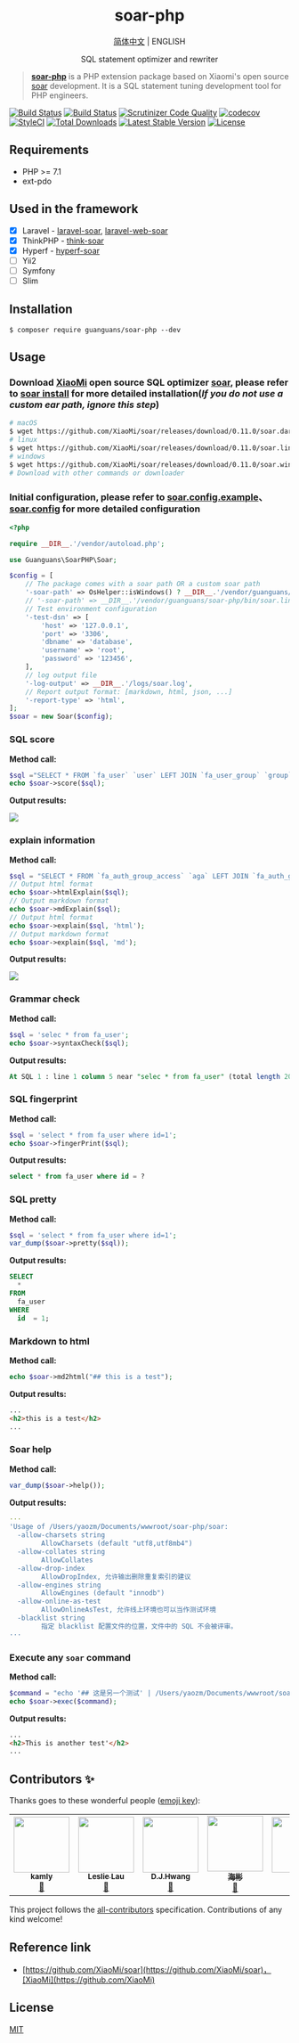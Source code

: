 <h1 align="center">soar-php</h1>

<p align="center">
    <a href="README.md">简体中文</a> |
    <a>ENGLISH</a>
</p>

<p align="center">SQL statement optimizer and rewriter</p>

> **[soar-php](https://github.com/guanguans/soar-php)** is a PHP extension package based on Xiaomi's open source [soar](https://github.com/XiaoMi/soar) development. It is a SQL statement tuning development tool for PHP engineers.

[![Build Status](https://travis-ci.org/guanguans/soar-php.svg?branch=master)](https://travis-ci.org/guanguans/soar-php)
[![Build Status](https://scrutinizer-ci.com/g/guanguans/soar-php/badges/build.png?b=master)](https://scrutinizer-ci.com/g/guanguans/soar-php/build-status/master)
[![Scrutinizer Code Quality](https://scrutinizer-ci.com/g/guanguans/soar-php/badges/quality-score.png?b=master)](https://scrutinizer-ci.com/g/guanguans/soar-php/?branch=master)
[![codecov](https://codecov.io/gh/guanguans/soar-php/branch/master/graph/badge.svg)](https://codecov.io/gh/guanguans/soar-php)
[![StyleCI](https://github.styleci.io/repos/178793017/shield?branch=master)](https://github.styleci.io/repos/178793017)
[![Total Downloads](https://poser.pugx.org/guanguans/soar-php/downloads)](https://packagist.org/packages/guanguans/soar-php)
[![Latest Stable Version](https://poser.pugx.org/guanguans/soar-php/v/stable)](https://packagist.org/packages/guanguans/soar-php)
[![License](https://poser.pugx.org/guanguans/soar-php/license)](https://packagist.org/packages/guanguans/soar-php)

## Requirements

* PHP >= 7.1
* ext-pdo

## Used in the framework

- [x] Laravel - [laravel-soar](https://github.com/guanguans/laravel-soar), [laravel-web-soar](https://github.com/huangdijia/laravel-web-soar)
- [x] ThinkPHP - [think-soar](https://github.com/guanguans/think-soar)
- [x] Hyperf - [hyperf-soar](https://github.com/wilbur-oo/hyperf-soar)
- [ ] Yii2
- [ ] Symfony
- [ ] Slim

## Installation

``` shell
$ composer require guanguans/soar-php --dev
```

## Usage

### Download [XiaoMi](https://github.com/XiaoMi/) open source SQL optimizer [soar](https://github.com/XiaoMi/soar/releases), please refer to [soar install](https://github.com/XiaoMi/soar/blob/master/doc/install.md) for more detailed installation(*If you do not use a custom ear path, ignore this step*)

``` bash
# macOS
$ wget https://github.com/XiaoMi/soar/releases/download/0.11.0/soar.darwin-amd64
# linux
$ wget https://github.com/XiaoMi/soar/releases/download/0.11.0/soar.linux-amd64
# windows
$ wget https://github.com/XiaoMi/soar/releases/download/0.11.0/soar.windows-amd64
# Download with other commands or downloader
```

### Initial configuration, please refer to [soar.config.example](./soar.config.example.php)、[soar.config](https://github.com/XiaoMi/soar/blob/master/doc/config.md) for more detailed configuration

``` php
<?php

require __DIR__.'/vendor/autoload.php';

use Guanguans\SoarPHP\Soar;

$config = [
    // The package comes with a soar path OR a custom soar path
    '-soar-path' => OsHelper::isWindows() ? __DIR__.'/vendor/guanguans/soar-php/bin/soar.windows-amd64' : (OsHelper::isMacOS() ? __DIR__.'/vendor/guanguans/soar-php/bin/soar.darwin-amd64' : __DIR__.'/vendor/guanguans/soar-php/bin/soar.linux-amd64'),
    // '-soar-path' => __DIR__.'/vendor/guanguans/soar-php/bin/soar.linux-amd64',
    // Test environment configuration
    '-test-dsn' => [
        'host' => '127.0.0.1',
        'port' => '3306',
        'dbname' => 'database',
        'username' => 'root',
        'password' => '123456',
    ],
    // log output file
    '-log-output' => __DIR__.'/logs/soar.log',
    // Report output format: [markdown, html, json, ...]
    '-report-type' => 'html',
];
$soar = new Soar($config);
```

### SQL score

**Method call:**

``` php
$sql ="SELECT * FROM `fa_user` `user` LEFT JOIN `fa_user_group` `group` ON `user`.`group_id`=`group`.`id`;";
echo $soar->score($sql);
```

**Output results:**

![](docs/score.png)

### explain information

**Method call:**

``` php
$sql = "SELECT * FROM `fa_auth_group_access` `aga` LEFT JOIN `fa_auth_group` `ag` ON `aga`.`group_id`=`ag`.`id`;";
// Output html format
echo $soar->htmlExplain($sql);
// Output markdown format
echo $soar->mdExplain($sql);
// Output html format
echo $soar->explain($sql, 'html');
// Output markdown format
echo $soar->explain($sql, 'md');
```

**Output results:**

![](docs/explain.png)

### Grammar check

**Method call:**

``` php
$sql = 'selec * from fa_user';
echo $soar->syntaxCheck($sql);
```

**Output results:**

``` sql
At SQL 1 : line 1 column 5 near "selec * from fa_user" (total length 20)
```

### SQL fingerprint

**Method call:**

``` php
$sql = 'select * from fa_user where id=1';
echo $soar->fingerPrint($sql);
```

**Output results:**

``` sql
select * from fa_user where id = ?
```

### SQL pretty

**Method call:**

``` php
$sql = 'select * from fa_user where id=1';
var_dump($soar->pretty($sql));
```

**Output results:**

``` sql
SELECT  
  * 
FROM  
  fa_user  
WHERE  
  id  = 1;
```

### Markdown to html

**Method call:**

``` php
echo $soar->md2html("## this is a test");
```

**Output results:**

``` html
...
<h2>this is a test</h2>
...
```

### Soar help

**Method call:**

``` php
var_dump($soar->help());
```

**Output results:**

``` yaml
···
'Usage of /Users/yaozm/Documents/wwwroot/soar-php/soar:
  -allow-charsets string
    	AllowCharsets (default "utf8,utf8mb4")
  -allow-collates string
    	AllowCollates
  -allow-drop-index
    	AllowDropIndex, 允许输出删除重复索引的建议
  -allow-engines string
    	AllowEngines (default "innodb")
  -allow-online-as-test
    	AllowOnlineAsTest, 允许线上环境也可以当作测试环境
  -blacklist string
    	指定 blacklist 配置文件的位置，文件中的 SQL 不会被评审。
···    
```

### Execute any `soar` command

**Method call:**

``` php
$command = "echo '## 这是另一个测试' | /Users/yaozm/Documents/wwwroot/soar-php/soar.darwin-amd64 -report-type md2html";
echo $soar->exec($command);
```

**Output results:**

``` html
...
<h2>This is another test'</h2>
...
```

## Contributors ✨

Thanks goes to these wonderful people ([emoji key](https://allcontributors.org/docs/en/emoji-key)):

<!-- ALL-CONTRIBUTORS-LIST:START - Do not remove or modify this section -->
<!-- prettier-ignore-start -->
<!-- markdownlint-disable -->
<table>
  <tr>
    <td align="center"><a href="http://blog.charmingkamly.cn"><img src="https://avatars2.githubusercontent.com/u/15706085?v=4?s=100" width="100px;" alt=""/><br /><sub><b>kamly</b></sub></a><br /><a href="https://github.com/guanguans/soar-php/issues?q=author%3Akamly" title="Bug reports">🐛</a></td>
    <td align="center"><a href="http://leslieeilsel.com/"><img src="https://avatars1.githubusercontent.com/u/25165449?v=4?s=100" width="100px;" alt=""/><br /><sub><b>Leslie Lau</b></sub></a><br /><a href="https://github.com/guanguans/soar-php/issues?q=author%3Aleslieeilsel" title="Bug reports">🐛</a></td>
    <td align="center"><a href="https://github.com/huangdijia"><img src="https://avatars1.githubusercontent.com/u/8337659?v=4?s=100" width="100px;" alt=""/><br /><sub><b>D.J.Hwang</b></sub></a><br /><a href="#ideas-huangdijia" title="Ideas, Planning, & Feedback">🤔</a></td>
    <td align="center"><a href="https://github.com/zhonghaibin"><img src="https://avatars.githubusercontent.com/u/22255693?v=4?s=100" width="100px;" alt=""/><br /><sub><b>海彬</b></sub></a><br /><a href="https://github.com/guanguans/soar-php/issues?q=author%3Azhonghaibin" title="Bug reports">🐛</a></td>
    <td align="center"><a href="https://github.com/Aexus"><img src="https://avatars.githubusercontent.com/u/3403478?v=4?s=100" width="100px;" alt=""/><br /><sub><b>imcm</b></sub></a><br /><a href="#ideas-Aexus" title="Ideas, Planning, & Feedback">🤔</a></td>
  </tr>
</table>

<!-- markdownlint-restore -->
<!-- prettier-ignore-end -->

<!-- ALL-CONTRIBUTORS-LIST:END -->

This project follows the [all-contributors](https://github.com/all-contributors/all-contributors) specification. Contributions of any kind welcome!

## Reference link

* [https://github.com/XiaoMi/soar](https://github.com/XiaoMi/soar)，[XiaoMi](https://github.com/XiaoMi)

## License

[MIT](LICENSE)